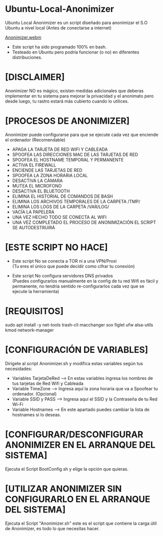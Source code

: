 # Ubuntu-Local-Anonimizer

Ubuntu Local Anonimizer es un script diseñado para anonimizar el S.O Ubuntu a nivel local (Antes de conectarse a internet)

[Anonimizer.webm](https://github.com/ThePowerOffHacking/Ubuntu-Local-Anonimizer/assets/142690061/6d28ec78-5f04-412b-baea-235fd4f5f7c9)

- Este script ha sido programado 100% en bash.
- Testeado en Ubuntu pero podría funcionar (o no) en diferentes distribuciones.

# [DISCLAIMER]

Anonimizer NO es mágico, existen medidas adicionales que deberas implementar en tu sistema para mejorar la privacidad y el anonimato pero desde luego, tu rastro estará más cubierto cuando lo utilices.

# [PROCESOS DE ANONIMIZER]

Anonimizer puede configurarse para que se ejecute cada vez que enciende el ordenador (Recomendable)

- APAGA LA TARJETA DE RED WIFI Y CABLEADA
- SPOOFEA LAS DIRECCIONES MAC DE LAS TARJETAS DE RED
- SPOOFEA EL HOSTNAME TEMPORAL Y PERMANENTE
- ACTIVA EL FIREWALL
- ENCIENDE LAS TARJETAS DE RED
- SPOOFEA LA ZONA HORARIA LOCAL
- DESACTIVA LA CÁMARA
- MUTEA EL MICROFONO
- DESACTIVA EL BLUETOOTH
- ELIMINA EL HISTORIAL DE COMANDOS DE BASH
- ELIMINA LOS ARCHIVOS TEMPORALES DE LA CARPETA /TMP/
- ELIMINA LOS LOGS DE LA CARPETA /VAR/LOG/
- VACÍA LA PAPELERA
- UNA VEZ HECHO TODO SE CONECTA AL WIFI
- UNA VEZ COMPLETADO EL PROCESO DE ANONIMIZACIÓN EL SCRIPT SE AUTODESTRUIRÁ

# [ESTE SCRIPT NO HACE]

- Este script No se conecta a TOR ni a una VPN/Proxi  
(Tu eres el único que puede decidir como cifrar tu conexión)

- Este script No configura servidores DNS privados    
(Puedes configurarlos manualmente en la config de tu red Wifi es fácil y permanente,
no tendría sentido re-configurarlos cada vez que se ejecute la herramienta)
                                                    
# [REQUISITOS]

sudo apt install -y net-tools trash-cli macchanger sox figlet ufw alsa-utils kmod network-manager

# [CONFIGURACIÓN DE VARIABLES]

Dirigete al script Anonimizer.sh y modifica estas variables según tus necesidades:

- Variables TarjetaDeRed  --> En estas variables ingresa los nombres de tus tarjetas de Red Wifi y Cableada
- Variable TimeZone       --> Ingresa aquí la zona horaria que va a Spoofear tu ordenador. (Opcional)
- Variable SSID y PASS    --> Ingresa aquí el SSID y la Contraseña de tu Red Wi-Fi
- Variable Hostnames      --> En este apartado puedes cambiar la lista de hostnames si lo deseas.

# [CONFIGURAR/DESCONFIGURAR ANONIMIZER EN EL ARRANQUE DEL SISTEMA]

Ejecuta el Script BootConfig.sh y elige la opción que quieras.

# [UTILIZAR ANONIMIZER SIN CONFIGURARLO EN EL ARRANQUE DEL SISTEMA]

Ejecuta el Script "Anonimizer.sh" este es el script que contiene la carga útil de Anonimizer, es todo lo que necesitas hacer.
